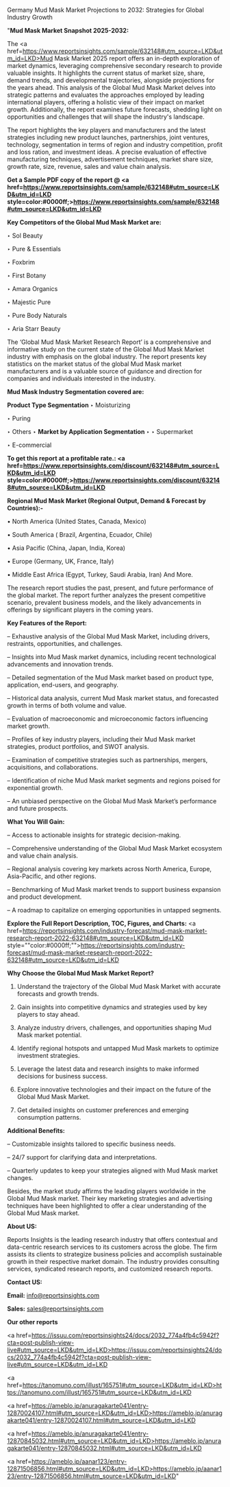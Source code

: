 Germany Mud Mask Market Projections to 2032: Strategies for Global Industry Growth

"<strong>Mud Mask Market Snapshot 2025-2032:</strong>

The <a href=https://www.reportsinsights.com/sample/632148#utm_source=LKD&utm_id=LKD>Mud Mask Market</a> 2025 report offers an in-depth exploration of market dynamics, leveraging comprehensive secondary research to provide valuable insights. It highlights the current status of market size, share, demand trends, and developmental trajectories, alongside projections for the years ahead. This analysis of the Global Mud Mask Market delves into strategic patterns and evaluates the approaches employed by leading international players, offering a holistic view of their impact on market growth. Additionally, the report examines future forecasts, shedding light on opportunities and challenges that will shape the industry's landscape.

The report highlights the key players and manufacturers and the latest strategies including new product launches, partnerships, joint ventures, technology, segmentation in terms of region and industry competition, profit and loss ration, and investment ideas. A precise evaluation of effective manufacturing techniques, advertisement techniques, market share size, growth rate, size, revenue, sales and value chain analysis.

<strong>Get a Sample PDF copy of the report @ <a href=https://www.reportsinsights.com/sample/632148#utm_source=LKD&utm_id=LKD style=color:#0000ff;>https://www.reportsinsights.com/sample/632148#utm_source=LKD&utm_id=LKD</a></strong>

<strong>Key Competitors of the Global Mud Mask Market are:</strong>

‣ Sol Beauty

‣ Pure & Essentials

‣ Foxbrim

‣ First Botany

‣ Amara Organics

‣ Majestic Pure

‣ Pure Body Naturals

‣ Aria Starr Beauty

The ‘Global Mud Mask Market Research Report’ is a comprehensive and informative study on the current state of the Global Mud Mask Market industry with emphasis on the global industry. The report presents key statistics on the market status of the global Mud Mask market manufacturers and is a valuable source of guidance and direction for companies and individuals interested in the industry.

<strong>Mud Mask Industry Segmentation covered are:</strong>

<strong>Product Type Segmentation</strong>
‣
Moisturizing

‣ Puring

‣ Others
‣ 
<strong>Market by Application Segmentation</strong>
‣
‣  Supermarket

‣ E-commercial

<strong>To get this report at a profitable rate.: <a href=https://www.reportsinsights.com/discount/632148#utm_source=LKD&utm_id=LKD style=color:#0000ff;>https://www.reportsinsights.com/discount/632148#utm_source=LKD&utm_id=LKD</a></strong>

<strong>Regional Mud Mask Market (Regional Output, Demand &amp; Forecast by Countries):-</strong>

• North America (United States, Canada, Mexico)

• South America ( Brazil, Argentina, Ecuador, Chile)

• Asia Pacific (China, Japan, India, Korea)

• Europe (Germany, UK, France, Italy)

• Middle East Africa (Egypt, Turkey, Saudi Arabia, Iran) And More.

The research report studies the past, present, and future performance of the global market. The report further analyzes the present competitive scenario, prevalent business models, and the likely advancements in offerings by significant players in the coming years.

<strong>Key Features of the Report:</strong>

– Exhaustive analysis of the Global Mud Mask Market, including drivers, restraints, opportunities, and challenges.

– Insights into Mud Mask market dynamics, including recent technological advancements and innovation trends.

– Detailed segmentation of the Mud Mask market based on product type, application, end-users, and geography.

– Historical data analysis, current Mud Mask market status, and forecasted growth in terms of both volume and value.

– Evaluation of macroeconomic and microeconomic factors influencing market growth.

– Profiles of key industry players, including their Mud Mask market strategies, product portfolios, and SWOT analysis.

– Examination of competitive strategies such as partnerships, mergers, acquisitions, and collaborations.

– Identification of niche Mud Mask market segments and regions poised for exponential growth.

– An unbiased perspective on the Global Mud Mask Market’s performance and future prospects.

<strong>What You Will Gain:</strong>

– Access to actionable insights for strategic decision-making.

– Comprehensive understanding of the Global Mud Mask Market ecosystem and value chain analysis.

– Regional analysis covering key markets across North America, Europe, Asia-Pacific, and other regions.

– Benchmarking of Mud Mask market trends to support business expansion and product development.

– A roadmap to capitalize on emerging opportunities in untapped segments.

<strong>Explore the Full Report Description, TOC, Figures, and Charts:</strong>
<a href=https://reportsinsights.com/industry-forecast/mud-mask-market-research-report-2022-632148#utm_source=LKD&utm_id=LKD style=""color:#0000ff;"">https://reportsinsights.com/industry-forecast/mud-mask-market-research-report-2022-632148#utm_source=LKD&utm_id=LKD</a>

<strong>Why Choose the Global Mud Mask Market Report?</strong>

1. Understand the trajectory of the Global Mud Mask Market with accurate forecasts and growth trends.

2. Gain insights into competitive dynamics and strategies used by key players to stay ahead.

3. Analyze industry drivers, challenges, and opportunities shaping Mud Mask market potential.

4. Identify regional hotspots and untapped Mud Mask markets to optimize investment strategies.

5. Leverage the latest data and research insights to make informed decisions for business success.

6. Explore innovative technologies and their impact on the future of the Global Mud Mask Market.

7. Get detailed insights on customer preferences and emerging consumption patterns.

<strong>Additional Benefits:</strong>

– Customizable insights tailored to specific business needs.

– 24/7 support for clarifying data and interpretations.

– Quarterly updates to keep your strategies aligned with Mud Mask market changes.

Besides, the market study affirms the leading players worldwide in the Global Mud Mask market. Their key marketing strategies and advertising techniques have been highlighted to offer a clear understanding of the Global Mud Mask market.

<strong><strong>About US</strong>:</strong>

Reports Insights is the leading research industry that offers contextual and data-centric research services to its customers across the globe. The firm assists its clients to strategize business policies and accomplish sustainable growth in their respective market domain. The industry provides consulting services, syndicated research reports, and customized research reports.

<strong>Contact US:</strong>

<p class=><b>Email:</b> <a href=mailto:info@reportsinsights.com>info@reportsinsights.com</a></p>
<p class=><b>Sales:</b> <a href=mailto:sales@reportsinsights.com>sales@reportsinsights.com</a></p>

<strong>Our other reports</strong>

<a href=https://issuu.com/reportsinsights24/docs/2032_774a4fb4c5942f?cta=post-publish-view-live#utm_source=LKD&utm_id=LKD>https://issuu.com/reportsinsights24/docs/2032_774a4fb4c5942f?cta=post-publish-view-live#utm_source=LKD&utm_id=LKD</a>

<a href=https://tanomuno.com/illust/165751#utm_source=LKD&utm_id=LKD>https://tanomuno.com/illust/165751#utm_source=LKD&utm_id=LKD</a>

<a href=https://ameblo.jp/anuragakarte041/entry-12870024107.html#utm_source=LKD&utm_id=LKD>https://ameblo.jp/anuragakarte041/entry-12870024107.html#utm_source=LKD&utm_id=LKD</a>

<a href=https://ameblo.jp/anuragakarte041/entry-12870845032.html#utm_source=LKD&utm_id=LKD>https://ameblo.jp/anuragakarte041/entry-12870845032.html#utm_source=LKD&utm_id=LKD</a>

<a href=https://ameblo.jp/aanar123/entry-12871506856.html#utm_source=LKD&utm_id=LKD>https://ameblo.jp/aanar123/entry-12871506856.html#utm_source=LKD&utm_id=LKD</a>"
